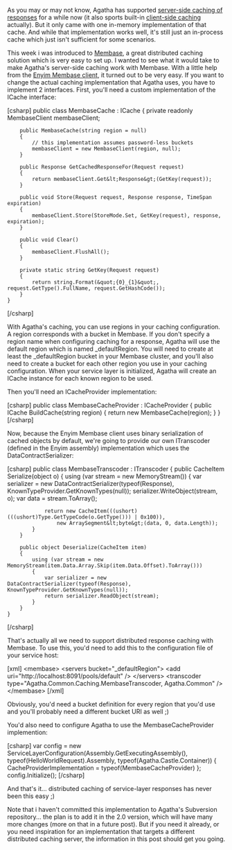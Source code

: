 As you may or may not know, Agatha has supported <a href="http://davybrion.com/blog/2010/06/using-agathas-server-side-caching/">server-side caching of responses</a> for a while now (it also sports built-in <a href="http://davybrion.com/blog/2010/08/using-agathas-client-side-caching/">client-side caching</a> actually). But it only came with one in-memory implementation of that cache. And while that implementation works well, it's still just an in-process cache which just isn't sufficient for some scenarios.

This week i was introduced to <a href="http://www.membase.org/">Membase</a>, a great distributed caching solution which is very easy to set up. I wanted to see what it would take to make Agatha's server-side caching work with Membase. With a little help from the <a href="http://memcached.enyim.com/">Enyim Membase client</a>, it turned out to be very easy.  If you want to change the actual caching implementation that Agatha uses, you have to implement 2 interfaces. First, you'll need a custom implementation of the ICache interface:

<div>
[csharp]
    public class MembaseCache : ICache
    {
        private readonly MembaseClient membaseClient;

        public MembaseCache(string region = null)
        {
            // this implementation assumes password-less buckets
            membaseClient = new MembaseClient(region, null);
        }

        public Response GetCachedResponseFor(Request request)
        {
            return membaseClient.Get&lt;Response&gt;(GetKey(request));
        }

        public void Store(Request request, Response response, TimeSpan expiration)
        {
            membaseClient.Store(StoreMode.Set, GetKey(request), response, expiration);
        }

        public void Clear()
        {
            membaseClient.FlushAll();
        }

        private static string GetKey(Request request)
        {
            return string.Format(&quot;{0}_{1}&quot;, request.GetType().FullName, request.GetHashCode());
        }
    }
[/csharp]
</div>

With Agatha's caching, you can use regions in your caching configuration. A region corresponds with a bucket in Membase.  If you don't specify a region name when configuring caching for a response, Agatha will use the default region which is named _defaultRegion.  You will need to create at least the _defaultRegion bucket in your Membase cluster, and you'll also need to create a bucket for each other region you use in your caching configuration.  When your service layer is initialized, Agatha will create an ICache instance for each known region to be used. 

Then you'll need an ICacheProvider implementation:

<div>
[csharp]
    public class MembaseCacheProvider : ICacheProvider
    {
        public ICache BuildCache(string region)
        {
            return new MembaseCache(region);
        }
    }
[/csharp]
</div>

Now, because the Enyim Membase client uses binary serialization of cached objects by default, we're going to provide our own ITranscoder (defined in the Enyim assembly) implementation which uses the DataContractSerializer:

<div>
[csharp]
    public class MembaseTranscoder : ITranscoder
    {
        public CacheItem Serialize(object o)
        {
            using (var stream = new MemoryStream())
            {
                var serializer = new DataContractSerializer(typeof(Response), KnownTypeProvider.GetKnownTypes(null));
                serializer.WriteObject(stream, o);
                var data = stream.ToArray();

                return new CacheItem(((ushort)(((ushort)Type.GetTypeCode(o.GetType())) | 0x100)),
                    new ArraySegment&lt;byte&gt;(data, 0, data.Length));
            }
        }

        public object Deserialize(CacheItem item)
        {
            using (var stream = new MemoryStream(item.Data.Array.Skip(item.Data.Offset).ToArray()))
            {
                var serializer = new DataContractSerializer(typeof(Response), KnownTypeProvider.GetKnownTypes(null));
                return serializer.ReadObject(stream);
            }
        }
    }
[/csharp]
</div>

That's actually all we need to support distributed response caching with Membase.  To use this, you'd need to add this to the configuration file of your service host:

<div>
[xml]
  &lt;membase&gt;
    &lt;servers bucket=&quot;_defaultRegion&quot;&gt;
      &lt;add uri=&quot;http://localhost:8091/pools/default&quot; /&gt;
    &lt;/servers&gt;
    &lt;transcoder type=&quot;Agatha.Common.Caching.MembaseTranscoder, Agatha.Common&quot; /&gt;
  &lt;/membase&gt;
[/xml]
</div>

Obviously, you'd need a bucket definition for every region that you'd use and you'll probably need a different bucket URI as well ;)

You'd also need to configure Agatha to use the MembaseCacheProvider implemention:

<div>
[csharp]
            var config = new ServiceLayerConfiguration(Assembly.GetExecutingAssembly(), 
                typeof(HelloWorldRequest).Assembly, typeof(Agatha.Castle.Container))
                            {
                                CacheProviderImplementation = typeof(MembaseCacheProvider)
                            };
            config.Initialize();
[/csharp]
</div>

And that's it... distributed caching of service-layer responses has never been this easy ;)

Note that i haven't committed this implementation to Agatha's Subversion repository... the plan is to add it in the 2.0 version, which will have many more changes (more on that in a future post).  But if you need it already, or you need inspiration for an implementation that targets a different distributed caching server, the information in this post should get you going.
